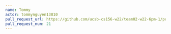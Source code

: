 ```yaml
---
name: Tommy
actor: tommynguyen13810
pull_request_url: https://github.com/ucsb-cs156-w22/team02-w22-6pm-1/pull/21
pull_request_num: 21
---
```

